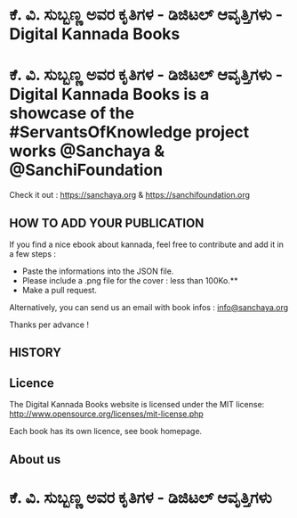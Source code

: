 # ಕೆ. ವಿ. ಸುಬ್ಬಣ್ಣ ಅವರ ಕೃತಿಗಳ - ಡಿಜಿಟಲ್ ಆವೃತ್ತಿಗಳು -  Digital Kannada Books
# ಕೆ. ವಿ. ಸುಬ್ಬಣ್ಣ ಅವರ ಕೃತಿಗಳ - ಡಿಜಿಟಲ್ ಆವೃತ್ತಿಗಳು -   Digital Kannada Books is a showcase of the #ServantsOfKnowledge project works @Sanchaya & @SanchiFoundation

Check it out : https://sanchaya.org & https://sanchifoundation.org

## HOW TO ADD YOUR PUBLICATION

If you find a nice ebook about kannada, feel free to contribute and add it in a few steps :

- Paste the informations into the JSON file.
- Please include a .png file for the cover : less than 100Ko.**
- Make a pull request.

Alternatively, you can send us an email with book infos : info@sanchaya.org

Thanks per advance !

## HISTORY


## Licence

The Digital Kannada Books website is licensed under the MIT license: http://www.opensource.org/licenses/mit-license.php

Each book has its own licence, see book homepage.

## About us
#  ಕೆ. ವಿ. ಸುಬ್ಬಣ್ಣ ಅವರ ಕೃತಿಗಳ - ಡಿಜಿಟಲ್ ಆವೃತ್ತಿಗಳು
